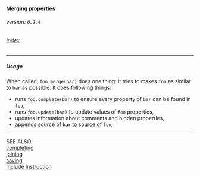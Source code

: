 #### Merging properties
###### _version: `0.2.4`_

###### [Index](index.mdown)
----

##### Usage

When called, `foo.merge(bar)` does one thing: it tries to makes `foo` as similar 
to `bar` as possible. It does following things:

*   runs `foo.complete(bar)` to ensure every property of `bar` can be found in `foo`,
*   runs `foo.update(bar)` to update values of `foo` properties,
*   updates information about comments and hidden properties,
*   appends source of `bar` to source of `foo`,

----

SEE ALSO:  
[completing](completing.mdown)  
[joining](joining.mdown)  
[saving](saving.mdown)  
[include instruction](include.mdown)   
